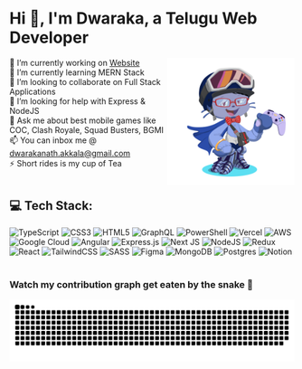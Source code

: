 # Hi 👋, I'm Dwaraka, a Telugu Web Developer 


<img align="right" width="225" height="225" src="https://github.com/DwarakanathAkkala/DwarakanathAkkala/blob/main/Dwaraka_Octocat.png" alt="My Octocat I've created"></a>

🔭 I’m currently working on [Website](https://harithanaturals.com) <br>
🌱 I’m currently learning MERN Stack <br>
👯 I’m looking to collaborate on Full Stack Applications <br>
🤔 I’m looking for help with Express & NodeJS <br>
💬 Ask me about best mobile games like COC, Clash Royale, Squad Busters, BGMI <br>
📫 You can inbox me @ dwarakanath.akkala@gmail.com <br>
⚡ Short rides is my cup of Tea <br><br> 




## 💻 Tech Stack:
![TypeScript](https://img.shields.io/badge/typescript-%23007ACC.svg?style=for-the-badge&logo=typescript&logoColor=white) ![CSS3](https://img.shields.io/badge/css3-%231572B6.svg?style=for-the-badge&logo=css3&logoColor=white) ![HTML5](https://img.shields.io/badge/html5-%23E34F26.svg?style=for-the-badge&logo=html5&logoColor=white) ![GraphQL](https://img.shields.io/badge/-GraphQL-E10098?style=for-the-badge&logo=graphql&logoColor=white) ![PowerShell](https://img.shields.io/badge/PowerShell-%235391FE.svg?style=for-the-badge&logo=powershell&logoColor=white) ![Vercel](https://img.shields.io/badge/vercel-%23000000.svg?style=for-the-badge&logo=vercel&logoColor=white) ![AWS](https://img.shields.io/badge/AWS-%23FF9900.svg?style=for-the-badge&logo=amazon-aws&logoColor=white) ![Google Cloud](https://img.shields.io/badge/GoogleCloud-%234285F4.svg?style=for-the-badge&logo=google-cloud&logoColor=white) ![Angular](https://img.shields.io/badge/angular-%23DD0031.svg?style=for-the-badge&logo=angular&logoColor=white) ![Express.js](https://img.shields.io/badge/express.js-%23404d59.svg?style=for-the-badge&logo=express&logoColor=%2361DAFB) ![Next JS](https://img.shields.io/badge/Next-black?style=for-the-badge&logo=next.js&logoColor=white) ![NodeJS](https://img.shields.io/badge/node.js-6DA55F?style=for-the-badge&logo=node.js&logoColor=white) ![Redux](https://img.shields.io/badge/redux-%23593d88.svg?style=for-the-badge&logo=redux&logoColor=white) ![React](https://img.shields.io/badge/react-%2320232a.svg?style=for-the-badge&logo=react&logoColor=%2361DAFB) ![TailwindCSS](https://img.shields.io/badge/tailwindcss-%2338B2AC.svg?style=for-the-badge&logo=tailwind-css&logoColor=white) ![SASS](https://img.shields.io/badge/SASS-hotpink.svg?style=for-the-badge&logo=SASS&logoColor=white)  ![Figma](https://img.shields.io/badge/figma-%23F24E1E.svg?style=for-the-badge&logo=figma&logoColor=white) ![MongoDB](https://img.shields.io/badge/MongoDB-%234ea94b.svg?style=for-the-badge&logo=mongodb&logoColor=white) ![Postgres](https://img.shields.io/badge/postgres-%23316192.svg?style=for-the-badge&logo=postgresql&logoColor=white) ![Notion](https://img.shields.io/badge/Notion-%23000000.svg?style=for-the-badge&logo=notion&logoColor=white) 
<br><br>
### Watch my contribution graph get eaten by the snake :snake:
<picture>
  <source media="(prefers-color-scheme: dark)" srcset="https://raw.githubusercontent.com/DwarakanathAkkala/DwarakanathAkkala/output/github-snake-dark.svg" />
  <source media="(prefers-color-scheme: light)" srcset="https://raw.githubusercontent.com/DwarakanathAkkala/DwarakanathAkkala/output/github-snake.svg" />
  <img alt="github-snake" src="https://raw.githubusercontent.com/DwarakanathAkkala/DwarakanathAkkala/output/github-snake.svg" />
</picture>
